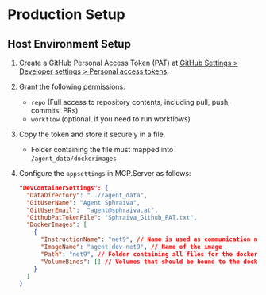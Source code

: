 # Production Setup

## Host Environment Setup

1. Create a GitHub Personal Access Token (PAT) at [GitHub Settings > Developer settings > Personal access tokens](https://github.com/settings/tokens).
2. Grant the following permissions:
   - `repo` (Full access to repository contents, including pull, push, commits, PRs)
   - `workflow` (optional, if you need to run workflows)
3. Copy the token and store it securely in a file.
   - Folder containing the file must mapped into `/agent_data/dockerimages`
4. Configure the `appsettings` in MCP.Server as follows:

    ```json
    "DevContainerSettings": {
      "DataDirectory": "..//agent_data",
      "GitUserName": "Agent Sphraiva",
      "GitUserEmail":  "agent@sphraiva.at",
      "GithubPatTokenFile": "Sphraiva_Github_PAT.txt",
      "DockerImages": [
        {
          "InstructionName": "net9", // Name is used as communication name for the tool
          "ImageName": "agent-dev-net9", // Name of the image
          "Path": "net9", // Folder containing all files for the docker image (DockerFile, (entrypoint.sh optionl, ...))
          "VolumeBinds": [] // Volumes that should be bound to the docker agent
        }
      ]
    }
    ```  
